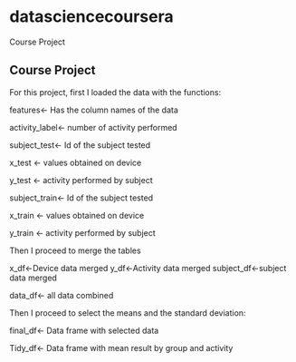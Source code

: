 # datasciencecoursera
Course Project
## Course Project

For this project, first I loaded the data with the functions:

features<- Has the column names of the data

activity_label<- number of activity performed

subject_test<- Id of the subject tested

x_test <- values obtained on device

y_test <- activity performed by subject

subject_train<- Id of the subject tested

x_train <- values obtained on device

y_train <- activity performed by subject

Then I proceed to merge the tables

x_df<-Device data merged
y_df<-Activity data merged
subject_df<-subject data merged 

data_df<- all data combined

Then I proceed to select the means and the standard deviation:

final_df<- Data frame with selected data

Tidy_df<- Data frame with mean result by group and activity

